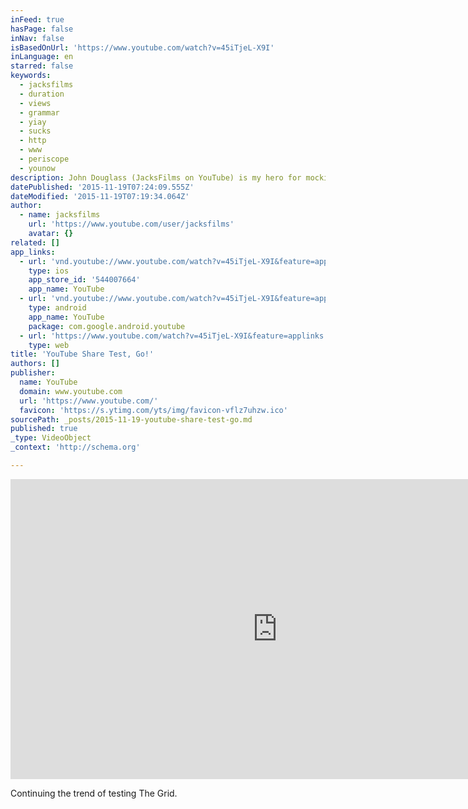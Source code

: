 ```yaml
---
inFeed: true
hasPage: false
inNav: false
isBasedOnUrl: 'https://www.youtube.com/watch?v=45iTjeL-X9I'
inLanguage: en
starred: false
keywords:
  - jacksfilms
  - duration
  - views
  - grammar
  - yiay
  - sucks
  - http
  - www
  - periscope
  - younow
description: John Douglass (JacksFilms on YouTube) is my hero for mocking grammar in this series.
datePublished: '2015-11-19T07:24:09.555Z'
dateModified: '2015-11-19T07:19:34.064Z'
author:
  - name: jacksfilms
    url: 'https://www.youtube.com/user/jacksfilms'
    avatar: {}
related: []
app_links:
  - url: 'vnd.youtube://www.youtube.com/watch?v=45iTjeL-X9I&feature=applinks'
    type: ios
    app_store_id: '544007664'
    app_name: YouTube
  - url: 'vnd.youtube://www.youtube.com/watch?v=45iTjeL-X9I&feature=applinks'
    type: android
    app_name: YouTube
    package: com.google.android.youtube
  - url: 'https://www.youtube.com/watch?v=45iTjeL-X9I&feature=applinks'
    type: web
title: 'YouTube Share Test, Go!'
authors: []
publisher:
  name: YouTube
  domain: www.youtube.com
  url: 'https://www.youtube.com/'
  favicon: 'https://s.ytimg.com/yts/img/favicon-vflz7uhzw.ico'
sourcePath: _posts/2015-11-19-youtube-share-test-go.md
published: true
_type: VideoObject
_context: 'http://schema.org'

---
```

<iframe src="https://cdn.embedly.com/widgets/media.html?src=https%3A%2F%2Fwww.youtube.com%2Fembed%2F45iTjeL-X9I%3Ffeature%3Doembed&amp;url=https%3A%2F%2Fwww.youtube.com%2Fwatch%3Fv%3D45iTjeL-X9I&amp;image=https%3A%2F%2Fi.ytimg.com%2Fvi%2F45iTjeL-X9I%2Fhqdefault.jpg&amp;key=b7d04c9b404c499eba89ee7072e1c4f7&amp;type=text%2Fhtml&amp;schema=youtube" width="854" height="480" scrolling="no" frameborder="0" allowfullscreen="allowfullscreen" style=""></iframe>

Continuing the trend of testing The Grid.